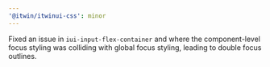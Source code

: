```yaml
---
'@itwin/itwinui-css': minor
---
```


Fixed an issue in `iui-input-flex-container` and  where the component-level focus styling was colliding with global focus styling, leading to double focus outlines.
